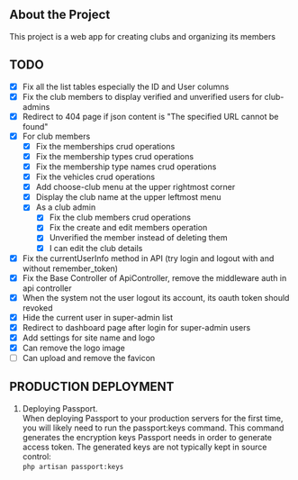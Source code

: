 ## About the Project

This project is a web app for creating clubs and organizing its members

## TODO
- [x] Fix all the list tables especially the ID and User columns
- [x] Fix the club members to display verified and unverified users for club-admins
- [x] Redirect to 404 page if json content is "The specified URL cannot be found"
- [x] For club members
    - [x] Fix the memberships crud operations
    - [x] Fix the membership types crud operations
    - [x] Fix the membership type names crud operations
    - [x] Fix the vehicles crud operations
    - [x] Add choose-club menu at the upper rightmost corner
    - [x] Display the club name at the upper leftmost menu
    - [x] As a club admin
        - [x] Fix the club members crud operations 
        - [x] Fix the create and edit members operation
        - [x] Unverified the member instead of deleting them
        - [x] I can edit the club details
- [x] Fix the currentUserInfo method in API (try login and logout with and without remember_token)
- [x] Fix the Base Controller of ApiController, remove the middleware auth in api controller
- [x] When the system not the user logout its account, its oauth token should revoked 
- [x] Hide the current user in super-admin list
- [x] Redirect to dashboard page after login for super-admin users
- [x] Add settings for site name and logo
- [x] Can remove the logo image
- [ ] Can upload and remove the favicon

## PRODUCTION DEPLOYMENT
1. Deploying Passport.   
   When deploying Passport to your production servers for the first time, you will likely need to run the passport:keys 
   command. This command generates the encryption keys Passport needs in order to generate access token. The generated 
   keys are not typically kept in source control:   
   ``php artisan passport:keys``
